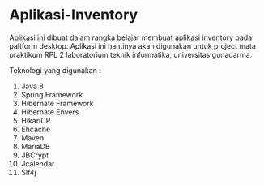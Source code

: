 # Aplikasi-Inventory

Aplikasi ini dibuat dalam rangka belajar membuat aplikasi inventory pada paltform desktop. Aplikasi ini nantinya akan digunakan untuk project mata praktikum RPL 2 laboratorium teknik informatika, universitas gunadarma.

Teknologi yang digunakan : 

1. Java 8
2. Spring Framework
3. Hibernate Framework
4. Hibernate Envers
4. HikariCP
5. Ehcache
6. Maven
7. MariaDB
8. JBCrypt
9. Jcalendar
10. Slf4j
